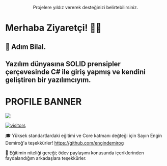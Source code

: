 <p align="center"> Projelere yıldız vererek desteğinizi belirtebilirsiniz. </p>

# Merhaba Ziyaretçi! 👋😃

## 🌱 Adım Bilal.
   ## Yazılım dünyasına SOLID prensipler çerçevesinde C# ile giriş yapmış ve kendini geliştiren bir yazılımcıyım.

# PROFILE BANNER

<img src="https://github-readme-stats.vercel.app/api?username=bigidirmik&count_private=true&show_icons=true&theme=nightowl">


[![visitors](https://visitor-badge.glitch.me/badge?page_id=bigidirmik)](https://GitHub.com/bigidirmik)

🎓 Yüksek standartlardaki eğitimi ve Core katmanı değteği için Sayın Engin Demiroğ'a teşekkürler!
https://github.com/engindemirog

🔭 Eğitimin niteliği gereği; ödev paylaşımı konusunda içeriklerinden faydalandığım arkadaşlara teşekkürler.

<!--
**bigidirmik/bigidirmik** is a ✨ _special_ ✨ repository because its `README.md` (this file) appears on your GitHub profile.

Here are some ideas to get you started:

- 🔭 I’m currently working on ...
- 🌱 I’m currently learning ...
- 👯 I’m looking to collaborate on ...
- 🤔 I’m looking for help with ...
- 💬 Ask me about ...
- 📫 How to reach me: ...
- 😄 Pronouns: ...
- ⚡ Fun fact: ...
-->

<!-- -->
